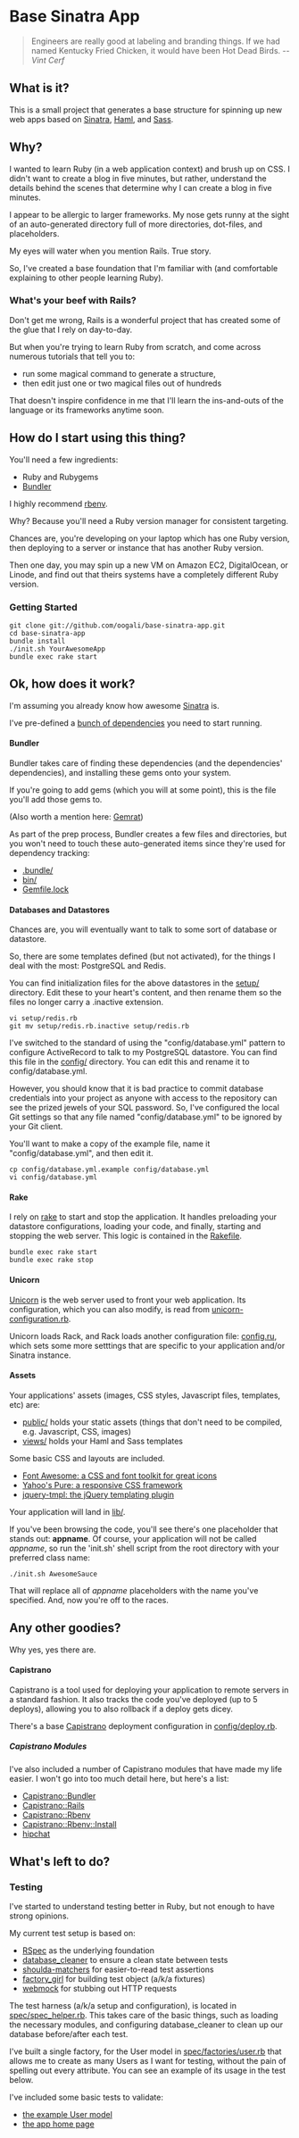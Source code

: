Base Sinatra App
================

> Engineers are really good at labeling and branding things. If we had named
Kentucky Fried Chicken, it would have been Hot Dead Birds.
-- *Vint Cerf*

What is it?
-----------

This is a small project that generates a base structure for spinning up new web apps based on [Sinatra](http://www.sinatrarb.com), [Haml](http://haml-lang.com), and [Sass](http://sass-lang.com).

Why?
----

I wanted to learn Ruby (in a web application context) and brush up on CSS. I didn't want to create a blog in five minutes, but rather, understand the details behind the scenes that determine why I can create a blog in five minutes.

I appear to be allergic to larger frameworks. My nose gets runny at the sight of an auto-generated directory full of more directories, dot-files, and placeholders.

My eyes will water when you mention Rails. True story.  

So, I've created a base foundation that I'm familiar with (and comfortable explaining to other people learning Ruby).

### What's your beef with Rails?

Don't get me wrong, Rails is a wonderful project that has created some of the glue that I rely on day-to-day.

But when you're trying to learn Ruby from scratch, and come across numerous tutorials that tell you to:

* run some magical command to generate a structure,
* then edit just one or two magical files out of hundreds

That doesn't inspire confidence in me that I'll learn the ins-and-outs of the language or its frameworks anytime soon.

How do I start using this thing?
--------------------------------

You'll need a few ingredients:

* Ruby and Rubygems
* [Bundler](http://gembundler.com)

I highly recommend [rbenv](https://github.com/sstephenson/rbenv).

Why? Because you'll need a Ruby version manager for consistent targeting.

Chances are, you're developing on your laptop which has one Ruby version, then deploying to a server or instance that has another Ruby version.

Then one day, you may spin up a new VM on Amazon EC2, DigitalOcean, or Linode, and find out that theirs systems have a completely different Ruby version.

### Getting Started

    git clone git://github.com/oogali/base-sinatra-app.git
    cd base-sinatra-app
    bundle install
    ./init.sh YourAwesomeApp
    bundle exec rake start

Ok, how does it work?
---------------------
I'm assuming you already know how awesome [Sinatra](http://www.sinatrarb.com/) is.

I've pre-defined a [bunch of dependencies](https://github.com/oogali/base-sinatra-app/blob/master/Gemfile) you need to start running.

#### Bundler
Bundler takes care of finding these dependencies (and the dependencies' dependencies), and installing these gems onto your system.

If you're going to add gems (which you will at some point), this is the file you'll add those gems to.

(Also worth a mention here: [Gemrat](https://github.com/DruRly/gemrat))

As part of the prep process, Bundler creates a few files and directories, but you won't need to touch these auto-generated items since they're used for dependency tracking:

* [.bundle/](https://github.com/oogali/base-sinatra-app/tree/master/.bundle)
* [bin/](https://github.com/oogali/base-sinatra-app/tree/master/bin)
* [Gemfile.lock](https://github.com/oogali/base-sinatra-app/blob/master/Gemfile.lock)

#### Databases and Datastores
Chances are, you will eventually want to talk to some sort of database or datastore.

So, there are some templates defined (but not activated), for the things I deal with the most: PostgreSQL and Redis.

You can find initialization files for the above datastores in the [setup/](https://github.com/oogali/base-sinatra-app/tree/master/setup) directory. Edit these to your heart's content, and then rename them so the files no longer carry a .inactive extension.

    vi setup/redis.rb
    git mv setup/redis.rb.inactive setup/redis.rb

I've switched to the standard of using the "config/database.yml" pattern to configure ActiveRecord to talk to my PostgreSQL datastore. You can find this file in the [config/](https://github.com/oogali/base-sinatra-app/tree/master/config) directory. You can edit this and rename it to config/database.yml.

However, you should know that it is bad practice to commit database credentials into your project as anyone with access to the repository can see the prized jewels of your SQL password. So, I've configured the local Git settings so that any file named "config/database.yml" to be ignored by your Git client.

You'll want to make a copy of the example file, name it "config/database.yml", and then edit it.

    cp config/database.yml.example config/database.yml
    vi config/database.yml

#### Rake
I rely on [rake](https://github.com/jimweirich/rake) to start and stop the application.  It handles preloading your datastore configurations, loading your code, and finally, starting and stopping the web server. This logic is contained in the [Rakefile](https://github.com/oogali/base-sinatra-app/blob/master/Rakefile).

    bundle exec rake start
    bundle exec rake stop

#### Unicorn
[Unicorn](http://unicorn.bogomips.org/) is the web server used to front your web application. Its configuration, which you can also modify, is read from [unicorn-configuration.rb](https://github.com/oogali/base-sinatra-app/blob/master/unicorn-configuration.rb).

Unicorn loads Rack, and Rack loads another configuration file: [config.ru](https://github.com/oogali/base-sinatra-app/blob/master/config.ru), which sets some more setttings that are specific to your application and/or Sinatra instance.

#### Assets
Your applications' assets (images, CSS styles, Javascript files, templates, etc) are:

* [public/](https://github.com/oogali/base-sinatra-app/tree/master/public) holds your static assets (things that don't need to be compiled, e.g. Javascript, CSS, images)
* [views/](https://github.com/oogali/base-sinatra-app/tree/master/views) holds your Haml and Sass templates

Some basic CSS and layouts are included.

* [Font Awesome: a CSS and font toolkit for great icons](http://fortawesome.github.io/Font-Awesome/)
* [Yahoo's Pure: a responsive CSS framework](http://purecss.io/)
* [jquery-tmpl: the jQuery templating plugin](http://github.com/jquery/jquery-tmpl)

Your application will land in [lib/](https://github.com/oogali/base-sinatra-app/tree/master/lib).

If you've been browsing the code, you'll see there's one placeholder that stands out: **appname**. Of course, your application will not be called *appname*, so run the 'init.sh' shell script from the root directory with your preferred class name:

    ./init.sh AwesomeSauce

That will replace all of *appname* placeholders with the name you've specified. And, now you're off to the races.

Any other goodies?
------------------
Why yes, yes there are.

#### Capistrano

Capistrano is a tool used for deploying your application to remote servers in a standard fashion. It also tracks the code you've deployed (up to 5 deploys), allowing you to also rollback if a deploy gets dicey.

There's a base [Capistrano](https://github.com/capistrano/capistrano/wiki/2.x-From-The-Beginning) deployment configuration in [config/deploy.rb](https://github.com/oogali/base-sinatra-app/blob/master/config/deploy.rb).

##### Capistrano Modules

I've also included a number of Capistrano modules that have made my life easier. I won't go into too much detail here, but here's a list:

* [Capistrano::Bundler](https://github.com/capistrano/bundler)
* [Capistrano::Rails](https://github.com/capistrano/rails)
* [Capistrano::Rbenv](https://github.com/capistrano/rbenv)
* [Capistrano::Rbenv::Install](https://github.com/capistrano-plugins/capistrano-rbenv-install)
* [hipchat](https://github.com/hipchat/hipchat-rb)

What's left to do?
------------------
### Testing

I've started to understand testing better in Ruby, but not enough to have strong opinions.

My current test setup is based on:
* [RSpec](http://rspec.info) as the underlying foundation
* [database_cleaner](https://github.com/DatabaseCleaner/database_cleaner) to ensure a clean state between tests
* [shoulda-matchers](https://github.com/thoughtbot/shoulda-matchers) for easier-to-read test assertions
* [factory_girl](https://github.com/thoughtbot/factory_girl) for building test object (a/k/a fixtures)
* [webmock](https://github.com/bblimke/webmock) for stubbing out HTTP requests

The test harness (a/k/a setup and configuration), is located in [spec/spec_helper.rb](https://github.com/oogali/base-sinatra-app/blob/master/spec/spec_helper.rb). This takes care of the basic things, such as loading the necessary modules, and configuring database_cleaner to clean up our database before/after each test.

I've built a single factory, for the User model in [spec/factories/user.rb](https://github.com/oogali/base-sinatra-app/blob/master/spec/factories/user.rb) that allows me to create as many Users as I want for testing, without the pain of spelling out every attribute. You can see an example of its usage in the test below.

I've included some basic tests to validate:
* [the example User model](https://github.com/oogali/base-sinatra-app/blob/master/spec/models/users.rb)
* [the app home page](https://github.com/oogali/base-sinatra-app/blob/master/spec/routes/index_spec.rb)
